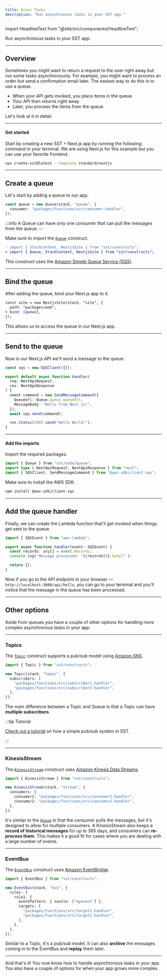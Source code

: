 ```yaml
---
title: Async Tasks
description: "Run asynchronous tasks in your SST app."
---
```


import HeadlineText from "@site/src/components/HeadlineText";

<HeadlineText>

Run asynchronous tasks in your SST app.

</HeadlineText>

---

## Overview

Sometimes you might want to return a request to the user right away but run some tasks asynchronously. For example, you might want to process an order but send a confirmation email later. The easiest way to do this is to use a queue.

- When your API gets invoked, you place items in the queue
- Your API then returns right away
- Later, you process the items from the queue

Let's look at it in detail.

---

#### Get started

Start by creating a new SST + Next.js app by running the following command in your terminal. We are using Next.js for this example but you can use your favorite frontend.

```bash
npx create-sst@latest --template standard/nextjs
```

---

## Create a queue

Let's start by adding a queue to our app.

```ts title="stacks/Default.ts"
const queue = new Queue(stack, "queue", {
  consumer: "packages/functions/src/consumer.handler",
});
```

:::info
A Queue can have only one consumer that can pull the messages from the queue.
:::

Make sure to import the [`Queue`](constructs/Queue.md) construct.

```diff title="stacks/Default.ts"
- import { StackContext, NextjsSite } from "sst/constructs";
+ import { Queue, StackContext, NextjsSite } from "sst/constructs";
```

This construct uses the [Amazon Simple Queue Service (SQS)](https://docs.aws.amazon.com/AWSSimpleQueueService/latest/SQSDeveloperGuide/welcome.html).

---

## Bind the queue

After adding the queue, bind your Next.js app to it.

```diff title="stacks/Default.ts"
const site = new NextjsSite(stack, "site", {
  path: "packages/web",
+ bind: [queue],
});
```

This allows us to access the queue in our Next.js app.

---

## Send to the queue

Now in our Next.js API we'll send a message to the queue.

```ts title="packages/web/pages/api/hello.ts" {8}
const sqs = new SQSClient({});

export default async function handler(
  req: NextApiRequest,
  res: NextApiResponse
) {
  const command = new SendMessageCommand({
    QueueUrl: Queue.queue.queueUrl,
    MessageBody: "Hello from Next.js!",
  });
  await sqs.send(command);

  res.status(200).send("Hello World!");
}
```

---

#### Add the imports

Import the required packages.

```ts title="packages/web/pages/api/hello.ts"
import { Queue } from "sst/node/queue";
import type { NextApiRequest, NextApiResponse } from "next";
import { SQSClient, SendMessageCommand } from "@aws-sdk/client-sqs";
```

Make sure to install the AWS SDK.

```bash
npm install @aws-sdk/client-sqs
```

---

## Add the queue handler

Finally, we can create the Lambda function that'll get invoked when things get sent to the queue.

```ts title="packages/functions/src/consumer.ts"
import { SQSEvent } from "aws-lambda";

export async function handler(event: SQSEvent) {
  const records: any[] = event.Records;
  console.log(`Message processed: "${records[0].body}"`);

  return {};
}
```

Now if you go to the API endpoint in your browser — `http://localhost:3000/api/hello`, you can go to your terminal and you'll notice that the message in the queue has been processed.

---

## Other options

Aside from queues you have a couple of other options for handling more complex asynchronous tasks in your app.

---

### Topics

The [`Topic`](constructs/Topic.md) construct supports a pub/sub model using [Amazon SNS](https://docs.aws.amazon.com/sns/latest/dg/welcome.html).

```ts title="stacks/Default.ts"
import { Topic } from "sst/constructs";

new Topic(stack, "topic", {
  subscribers: [
    "packages/functions/src/subscriber1.handler",
    "packages/functions/src/subscriber2.handler",
  ],
});
```

The main difference between a Topic and Queue is that a Topic can have **multiple subscribers**.

:::tip Tutorial

[Check out a tutorial](https://sst.dev/examples/how-to-use-pub-sub-in-your-serverless-app.html) on how a simple pub/sub system in SST.

:::

---

### KinesisStream

The [`KinesisStream`](constructs/KinesisStream.md) construct uses [Amazon Kinesis Data Streams](https://docs.aws.amazon.com/streams/latest/dev/introduction.html).

```ts title="stacks/Default.ts"
import { KinesisStream } from "sst/constructs";

new KinesisStream(stack, "stream", {
  consumers: {
    consumer1: "packages/functions/src/consumer1.handler",
    consumer2: "packages/functions/src/consumer2.handler",
  },
});
```

It's similar to the [`Queue`](constructs/Queue.md) in that the consumer pulls the messages, but it's designed to allow for multiple consumers. A KinesisStream also keeps a **record of historical messages** for up to 365 days, and consumers can **re-process them**. This makes it a good fit for cases where you are dealing with a large number of events.

---

### EventBus

The [`EventBus`](constructs/EventBus.md) construct uses [Amazon EventBridge](https://docs.aws.amazon.com/eventbridge/latest/userguide/eb-what-is.html).

```ts title="stacks/Default.ts"
import { EventBus } from "sst/constructs";

new EventBus(stack, "bus", {
  rules: {
    rule1: {
      eventPattern: { source: ["myevent"] },
      targets: [
        "packages/functions/src/target1.handler",
        "packages/functions/src/target2.handler",
      ],
    },
  },
});
```

Similar to a Topic, it's a pub/sub model. It can also **archive** the messages coming in to the EventBus and **replay** them later.

---

And that's it! You now know how to handle asynchronous tasks in your app. You also have a couple of options for when your app grows more complex.
